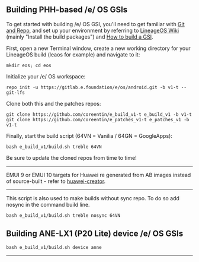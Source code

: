 
## Building PHH-based  /e/ OS GSIs ##

To get started with building  /e/ OS GSI, you'll need to get familiar with [Git and Repo](https://source.android.com/source/using-repo.html), and set up your environment by referring to [LineageOS Wiki](https://wiki.lineageos.org/devices/redfin/build) (mainly "Install the build packages") and [How to build a GSI](https://github.com/phhusson/treble_experimentations/wiki/How-to-build-a-GSI%3F).


First, open a new Terminal window, create a new working directory for your LineageOS build (leaos for example) and navigate to it:

    mkdir eos; cd eos
    
Initialize your  /e/ OS workspace:

    repo init -u https://gitlab.e.foundation/e/os/android.git -b v1-t --git-lfs

Clone both this and the patches repos:

    git clone https://github.com/coreentin/e_build_v1-t e_build_v1 -b v1-t
    git clone https://github.com/coreentin/e_patches_v1-t e_patches_v1 -b v1-t

Finally, start the build script (64VN = Vanilia / 64GN = GoogleApps):

    bash e_build_v1/build.sh treble 64VN


Be sure to update the cloned repos from time to time!

---

EMUI 9 or EMUI 10 targets for Huawei re generated from AB images instead of source-built - refer to [huawei-creator](https://github.com/iceows/huawei-creator).

---

This script is also used to make builds without sync repo. To do so add nosync in the command build line.

    bash e_build_v1/build.sh treble nosync 64VN

## Building ANE-LX1 (P20 Lite) device  /e/ OS GSIs ##

    bash e_build_v1/build.sh device anne

---
